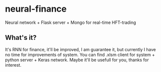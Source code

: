 # neural-finance
Neural network + Flask server + Mongo for real-time HFT-trading

## What's it?
It's RNN for finance, it'll be improved, I am guarantee it, but currently I have no time for improvements of system. 
You can find .xlsm client for system + python server + Keras network. Maybe it'll be usefull for you, thanks for interest. 

